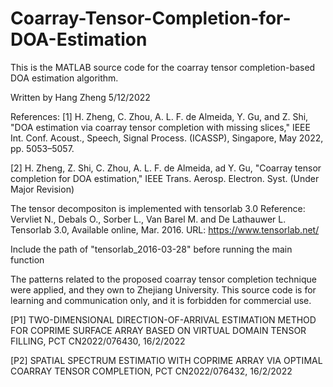 # Coarray-Tensor-Completion-for-DOA-Estimation
This is the MATLAB source code for the coarray tensor completion-based DOA estimation algorithm.

Written by Hang Zheng
5/12/2022

References: 
[1] H. Zheng, C. Zhou, A. L. F. de Almeida, Y. Gu, and Z. Shi, "DOA estimation via coarray tensor completion with missing slices," IEEE Int. Conf. Acoust., Speech, Signal Process. (ICASSP), Singapore, May 2022, pp. 5053–5057.

[2] H. Zheng, Z. Shi, C. Zhou, A. L. F. de Almeida, ad Y. Gu, "Coarray tensor completion for DOA estimation," IEEE Trans. Aerosp. Electron. Syst. (Under Major Revision)

The tensor decompositon is implemented with tensorlab 3.0
Reference:
Vervliet N., Debals O., Sorber L., Van Barel M. and De Lathauwer L. Tensorlab 3.0, Available online, Mar. 2016. URL: https://www.tensorlab.net/

Include the path of "tensorlab_2016-03-28" before running the main function

The patterns related to the proposed coarray tensor completion technique were applied, and they own to Zhejiang University. This source code is for learning and communication only, and it is forbidden for commercial use.

[P1] TWO-DIMENSIONAL DIRECTION-OF-ARRIVAL ESTIMATION METHOD FOR COPRIME SURFACE ARRAY BASED ON VIRTUAL DOMAIN TENSOR FILLING, PCT CN2022/076430, 16/2/2022

[P2] SPATIAL SPECTRUM ESTIMATIO WITH COPRIME ARRAY VIA OPTIMAL COARRAY TENSOR COMPLETION, PCT CN2022/076432, 16/2/2022
